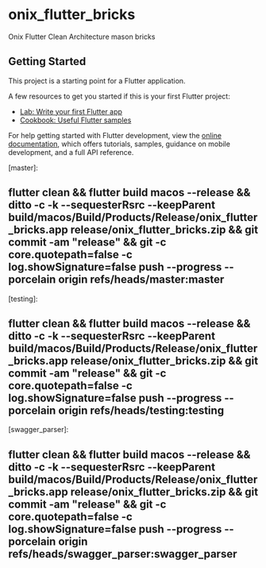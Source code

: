 # onix_flutter_bricks

Onix Flutter Clean Architecture mason bricks

## Getting Started

This project is a starting point for a Flutter application.

A few resources to get you started if this is your first Flutter project:

- [Lab: Write your first Flutter app](https://docs.flutter.dev/get-started/codelab)
- [Cookbook: Useful Flutter samples](https://docs.flutter.dev/cookbook)

For help getting started with Flutter development, view the
[online documentation](https://docs.flutter.dev/), which offers tutorials, samples, guidance on
mobile development, and a full API reference.

[master]:

## flutter clean && flutter build macos --release && ditto -c -k --sequesterRsrc --keepParent build/macos/Build/Products/Release/onix_flutter_bricks.app release/onix_flutter_bricks.zip && git commit -am "release" && git -c core.quotepath=false -c log.showSignature=false push --progress --porcelain origin refs/heads/master:master

[testing]:

## flutter clean && flutter build macos --release && ditto -c -k --sequesterRsrc --keepParent build/macos/Build/Products/Release/onix_flutter_bricks.app release/onix_flutter_bricks.zip && git commit -am "release" && git -c core.quotepath=false -c log.showSignature=false push --progress --porcelain origin refs/heads/testing:testing

[swagger_parser]:

## flutter clean && flutter build macos --release && ditto -c -k --sequesterRsrc --keepParent build/macos/Build/Products/Release/onix_flutter_bricks.app release/onix_flutter_bricks.zip && git commit -am "release" && git -c core.quotepath=false -c log.showSignature=false push --progress --porcelain origin refs/heads/swagger_parser:swagger_parser
